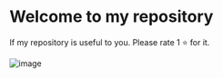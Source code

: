 
# Welcome to my repository

If my repository is useful to you. Please rate 1 ⭐ for it.

![image](https://static.vecteezy.com/system/resources/previews/005/260/581/original/yellow-warning-icon-free-vector.jpg)
